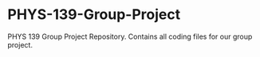# PHYS-139-Group-Project
PHYS 139 Group Project Repository. Contains all coding files for our group project.
